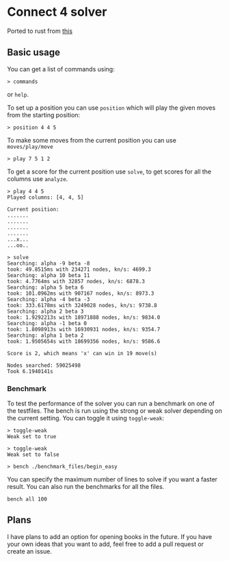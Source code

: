 # Connect 4 solver

Ported to rust from [this](https://github.com/PascalPons/connect4)

## Basic usage

You can get a list of commands using:
```
> commands
```
or `help`. 

To set up a position you can use `position` which will play the given moves from the starting position:
```
> position 4 4 5
```
To make some moves from the current position you can use `moves/play/move`
```
> play 7 5 1 2
```

To get a score for the current position use `solve`, to get scores for all the columns use `analyze`.
```
> play 4 4 5
Played columns: [4, 4, 5]

Current position:
.......
.......
.......
.......
...x...
...oo..

> solve
Searching: alpha -9 beta -8
took: 49.8515ms with 234271 nodes, kn/s: 4699.3
Searching: alpha 10 beta 11
took: 4.7764ms with 32857 nodes, kn/s: 6878.3
Searching: alpha 5 beta 6
took: 101.0962ms with 907167 nodes, kn/s: 8973.3
Searching: alpha -4 beta -3
took: 333.6178ms with 3249028 nodes, kn/s: 9738.8
Searching: alpha 2 beta 3
took: 1.9292213s with 18971888 nodes, kn/s: 9834.0
Searching: alpha -1 beta 0
took: 1.8098913s with 16930931 nodes, kn/s: 9354.7
Searching: alpha 1 beta 2
took: 1.9505654s with 18699356 nodes, kn/s: 9586.6

Score is 2, which means 'x' can win in 19 move(s)

Nodes searched: 59025498
Took 6.1940141s
```

### Benchmark

To test the performance of the solver you can run a benchmark on one of the testfiles. The bench is run using the strong or weak solver depending on the current setting. You can toggle it using `toggle-weak`:
```
> toggle-weak
Weak set to true

> toggle-weak
Weak set to false

> bench ./benchmark_files/begin_easy
```
You can specify the maximum number of lines to solve if you want a faster result. You can also run the benchmarks for all the files.
```
bench all 100
```

## Plans
I have plans to add an option for opening books in the future. If you have your own ideas that you want to add, feel free to add a pull request or create an issue.
